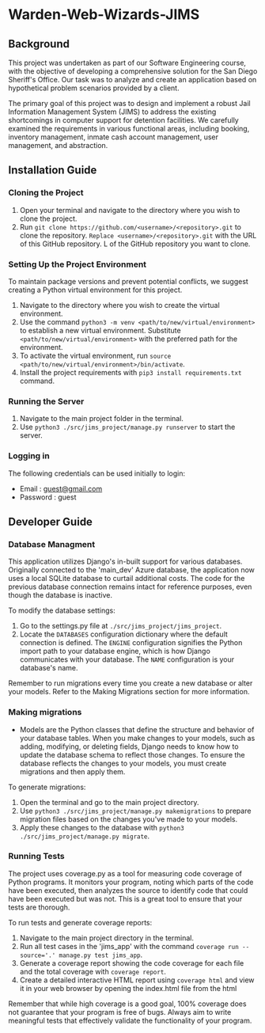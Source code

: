 # Warden-Web-Wizards-JIMS

## Background

This project was undertaken as part of our Software Engineering course, with the objective of developing a comprehensive solution for the San Diego Sheriff's Office. Our task was to analyze and create an application based on hypothetical problem scenarios provided by a client.

The primary goal of this project was to design and implement a robust Jail Information Management System (JIMS) to address the existing shortcomings in computer support for detention facilities. We carefully examined the requirements in various functional areas, including booking, inventory management, inmate cash account management, user management, and abstraction.

## Installation Guide

### Cloning the Project
1. Open your terminal and navigate to the directory where you wish to clone the project.
2. Run `git clone https://github.com/<username>/<repository>.git` to clone the repository. `Replace <username>/<repository>.git` with the URL of this GitHub repository.
L of the GitHub repository you want to clone.

### Setting Up the Project Environment
To maintain package versions and prevent potential conflicts, we suggest creating a Python virtual environment for this project.

1. Navigate to the directory where you wish to create the virtual environment.
2. Use the command `python3 -m venv <path/to/new/virtual/environment>` to establish a new virtual environment. Substitute `<path/to/new/virtual/environment>` with the preferred path for the environment.
3. To activate the virtual environment, run `source <path/to/new/virtual/environment>/bin/activate`.
4. Install the project requirements with `pip3 install requirements.txt` command.


### Running the Server

1. Navigate to the main project folder in the terminal.
2. Use `python3 ./src/jims_project/manage.py runserver` to start the server.

### Logging in
The following credentials can be used initially to login:
- Email : guest@gmail.com
- Password : guest

## Developer Guide

### Database Managment
This application utilizes Django's in-built support for various databases. Originally connected to the 'main_dev' Azure database, the application now uses a local SQLite database to curtail additional costs. The code for the previous database connection remains intact for reference purposes, even though the database is inactive.

To modify the database settings:

1. Go to the settings.py file at `./src/jims_project/jims_project`.
2. Locate the `DATABASES` configuration dictionary where the default connection is defined. The `ENGINE` configuration signifies the Python import path to your database engine, which is how Django communicates with your database. The `NAME` configuration is your database's name.

Remember to run migrations every time you create a new database or alter your models. Refer to the Making Migrations section for more information.

### Making migrations
- Models are the Python classes that define the structure and behavior of your database tables. When you make changes to your models, such as adding, modifying, or deleting fields, Django needs to know how to update the database schema to reflect those changes. To ensure the database reflects the changes to your models, you must create migrations and then apply them.

To generate migrations:

1. Open the terminal and go to the main project directory.
2. Use `python3 ./src/jims_project/manage.py makemigrations` to prepare migration files based on the changes you've made to your models.
3. Apply these changes to the database with `python3 ./src/jims_project/manage.py migrate`.

### Running Tests
The project uses coverage.py as a tool for measuring code coverage of Python programs. It monitors your program, noting which parts of the code have been executed, then analyzes the source to identify code that could have been executed but was not. This is a great tool to ensure that your tests are thorough.

To run tests and generate coverage reports:

1. Navigate to the main project directory in the terminal.
2. Run all test cases in the 'jims_app' with the command `coverage run --source='.' manage.py test jims_app`.
3. Generate a coverage report showing the code coverage for each file and the total coverage with `coverage report`.
4. Create a detailed interactive HTML report using `coverage html` and view it in your web browser by opening the index.html file from the html

Remember that while high coverage is a good goal, 100% coverage does not guarantee that your program is free of bugs. Always aim to write meaningful tests that effectively validate the functionality of your program.



